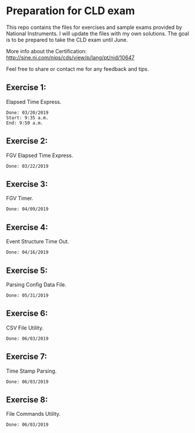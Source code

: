 # Preparation for CLD exam
This repo contains the files for exercises and sample exams provided by National Instruments. I will update the files with my own solutions. The goal is to be prepared to take the CLD exam until June. 

More info about the Certification: http://sine.ni.com/nips/cds/view/p/lang/pt/nid/10647

Feel free to share or contact me for any feedback and tips.

## Exercise 1:

Elapsed Time Express. 
```
Done: 03/20/2019
Start: 9:35 a.m.
End: 9:50 a.m.
```
## Exercise 2:

FGV Elapsed Time Express. 
```
Done: 03/22/2019
```
## Exercise 3:

FGV Timer. 
```
Done: 04/09/2019
```
## Exercise 4:

Event Structure Time Out. 
```
Done: 04/16/2019
```
## Exercise 5:

Parsing Config Data File. 
```
Done: 05/31/2019
```
 
## Exercise 6:

CSV File Utility. 
```
Done: 06/03/2019
```

## Exercise 7:

Time Stamp Parsing. 
```
Done: 06/03/2019
```

## Exercise 8:

File Commands Utility. 
```
Done: 06/03/2019
```